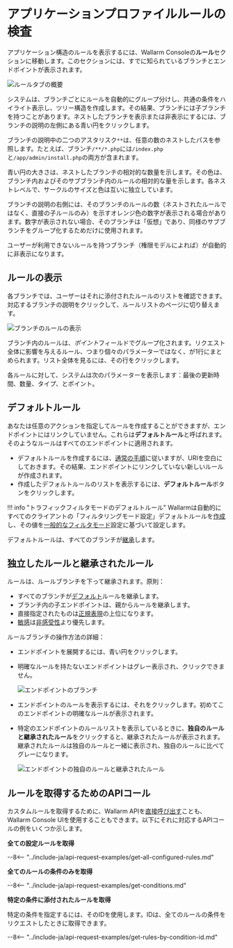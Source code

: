 [img-rules-overview]:       ../../images/user-guides/rules/rules-overview.png
[img-view-rules]:           ../../images/user-guides/rules/view-rules.png

# アプリケーションプロファイルルールの検査

アプリケーション構造のルールを表示するには、Wallarm Consoleの**ルール**セクションに移動します。このセクションには、すでに知られているブランチとエンドポイントが表示されます。

![ルールタブの概要][img-rules-overview]

システムは、ブランチごとにルールを自動的にグループ分けし、共通の条件をハイライト表示し、ツリー構造を作成します。その結果、ブランチには子ブランチを持つことがあります。ネストしたブランチを表示または非表示にするには、ブランチの説明の左側にある青い円をクリックします。

ブランチの説明中の二つのアスタリスク`**`は、任意の数のネストしたパスを参照します。たとえば、ブランチ`/**/*.php`には`/index.php`と`/app/admin/install.php`の両方が含まれます。

青い円の大きさは、ネストしたブランチの相対的な数量を示します。その色は、ブランチ内およびそのサブブランチ内のルールの相対的な量を示します。各ネストレベルで、サークルのサイズと色は互いに独立しています。

ブランチの説明の右側には、そのブランチのルールの数（ネストされたルールではなく、直接の子ルールのみ）を示すオレンジ色の数字が表示される場合があります。数字が表示されない場合、そのブランチは「仮想」であり、同様のサブブランチをグループ化するためだけに使用されます。

ユーザーが利用できないルールを持つブランチ（権限モデルによれば）が自動的に非表示になります。


## ルールの表示

各ブランチでは、ユーザーはそれに添付されたルールのリストを確認できます。対応するブランチの説明をクリックして、ルールリストのページに切り替えます。

![ブランチのルールの表示][img-view-rules]

ブランチ内のルールは、*ポイント*フィールドでグループ化されます。リクエスト全体に影響を与えるルール、つまり個々のパラメーターではなく、が1行にまとめられます。リスト全体を見るには、その行をクリックします。

各ルールに対して、システムは次のパラメーターを表示します：最後の更新時間、数量、タイプ、とポイント。

## デフォルトルール

あなたは任意のアクションを指定してルールを作成することができますが、エンドポイントにはリンクしていません。これらは**デフォルトルール**と呼ばれます。そのようなルールはすべてのエンドポイントに適用されます。

* デフォルトルールを作成するには、[通常の手順](rules.md)に従いますが、URIを空白にしておきます。その結果、エンドポイントにリンクしていない新しいルールが作成されます。
* 作成したデフォルトルールのリストを表示するには、**デフォルトルール**ボタンをクリックします。

!!! info "トラフィックフィルタモードのデフォルトルール"
    Wallarmは自動的にすべてのクライアントの「フィルタリングモード設定」デフォルトルールを[作成](wallarm-mode-rule.md#default-instance-of-rule)し、その値を[一般的なフィルタモード](../../admin-en/configure-wallarm-mode.md#setting-up-the-general-filtration-rule-in-wallarm-console)設定に基づいて設定します。

デフォルトルールは、すべてのブランチが[継承](#独立したルールと継承されたルール)します。

## 独立したルールと継承されたルール

ルールは、ルールブランチを下って継承されます。原則：

* すべてのブランチが[デフォルト](#デフォルトルール)ルールを継承します。
* ブランチ内の子エンドポイントは、親からルールを継承します。
* 直接指定されたものは[正規表現](rules.md#condition-type-regex)の上位になります。
* [敏感](rules.md#condition-type-equal)は[非感受性](rules.md#condition-type-iequal-aa)より優先します。

ルールブランチの操作方法の詳細：

* エンドポイントを展開するには、青い円をクリックします。
* 明確なルールを持たないエンドポイントはグレー表示され、クリックできません。

    ![エンドポイントのブランチ](../../images/user-guides/rules/rules-branch.png)

* エンドポイントのルールを表示するには、それをクリックします。初めてこのエンドポイントの明確なルールが表示されます。
* 特定のエンドポイントのルールリストを表示しているときに、**独自のルールと継承されたルール**をクリックすると、継承されたルールが表示されます。継承されたルールは独自のルールと一緒に表示され、独自のルールに比べてグレーになります。

    ![エンドポイントの独自のルールと継承されたルール](../../images/user-guides/rules/rules-distinct-and-inherited.png)

## ルールを取得するためのAPIコール

カスタムルールを取得するために、Wallarm APIを[直接呼び出す](../../api/overview.md)ことも、Wallarm Console UIを使用することもできます。以下にそれに対応するAPIコールの例をいくつか示します。

**全ての設定ルールを取得**

--8<-- "../include-ja/api-request-examples/get-all-configured-rules.md"

**全てのルールの条件のみを取得**

--8<-- "../include-ja/api-request-examples/get-conditions.md"

**特定の条件に添付されたルールを取得**

特定の条件を指定するには、そのIDを使用します。IDは、全てのルールの条件をリクエストしたときに取得できます。

--8<-- "../include-ja/api-request-examples/get-rules-by-condition-id.md"
